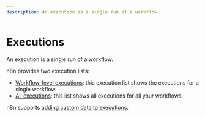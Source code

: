 ```yaml
---
description: An execution is a single run of a workflow.
---
```


# Executions

An execution is a single run of a workflow.

n8n provides two execution lists:

* [Workflow-level executions](/workflows/executions/single-workflow-executions/): this execution list shows the executions for a single workflow.
* [All executions](/workflows/executions/all-executions/): this list shows all executions for all your workflows.

n8n supports [adding custom data to executions](/workflows/executions/custom-executions-data/).
